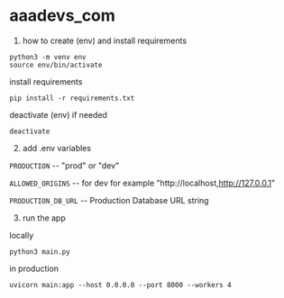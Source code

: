 # aaadevs_com

1. how to create (env) and install requirements

```
python3 -m venv env
source env/bin/activate
```

install requirements

```
pip install -r requirements.txt
```

deactivate (env) if needed

```
deactivate
```

2. add .env variables

`PRODUCTION` -- "prod" or "dev"

`ALLOWED_ORIGINS` -- for dev for example "http://localhost,http://127.0.0.1"

`PRODUCTION_DB_URL` -- Production Database URL string

3. run the app

locally

```
python3 main.py
```

in production

```
uvicorn main:app --host 0.0.0.0 --port 8000 --workers 4
```
